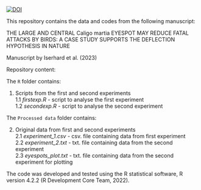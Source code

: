 [![DOI](https://zenodo.org/badge/DOI/10.5281/zenodo.10116939.svg)](https://doi.org/10.5281/zenodo.10116939)

This repository contains the data and codes from the following manuscript:

THE LARGE AND CENTRAL Caligo martia EYESPOT MAY REDUCE FATAL ATTACKS BY BIRDS: A CASE STUDY SUPPORTS THE DEFLECTION HYPOTHESIS IN NATURE

Manuscript by Iserhard et al. (2023)

Repository content:

The `R` folder contains:

1.  Scripts from the first and second experiments\
    1.1 *firstexp.R* - script to analyse the first experiment\
    1.2 *secondexp.R* - script to analyse the second experiment

The `Processed data` folder contains:

2.  Original data from first and second experiments\
    2.1 *experiment_1.csv* - csv. file containing data from first experiment\
    2.2 *experiment_2.txt* - txt. file containing data from the second experiment\
    2.3 *eyespots_plot.txt* - txt. file containing data from the second experiment for plotting

The code was developed and tested using the R statistical software, R version 4.2.2 (R Development Core Team, 2022).
